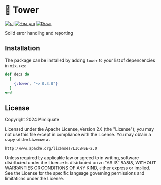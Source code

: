 # :european_castle: Tower

[![ci](https://github.com/mimiquate/tower/actions/workflows/ci.yml/badge.svg?branch=main)](https://github.com/mimiquate/tower/actions?query=branch%3Amain)
[![Hex.pm](https://img.shields.io/hexpm/v/tower.svg)](https://hex.pm/packages/tower)
[![Docs](https://img.shields.io/badge/docs-gray.svg)](https://hexdocs.pm/tower)

Solid error handling and reporting

## Installation

The package can be installed by adding `tower` to your list of dependencies in `mix.exs`:

```elixir
def deps do
  [
    {:tower, "~> 0.3.0"}
  ]
end
```

## License

Copyright 2024 Mimiquate

Licensed under the Apache License, Version 2.0 (the "License");
you may not use this file except in compliance with the License.
You may obtain a copy of the License at

    http://www.apache.org/licenses/LICENSE-2.0

Unless required by applicable law or agreed to in writing, software
distributed under the License is distributed on an "AS IS" BASIS,
WITHOUT WARRANTIES OR CONDITIONS OF ANY KIND, either express or implied.
See the License for the specific language governing permissions and
limitations under the License.
